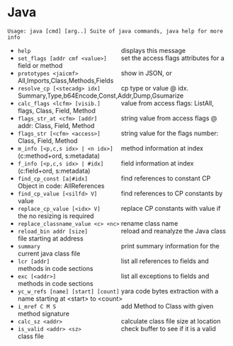 <!-- TITLE: Java -->
# Java

```
Usage: java [cmd] [arg..] Suite of java commands, java help for more info
```

- `help                            `  displays this message
- `set_flags [addr cmf <value>]    `  set the access flags attributes for a field or method
- `prototypes <jaicmf>             `  show in JSON, or All,Imports,Class,Methods,Fields
- `resolve_cp [<stecadg> idx]      `  cp type or value @ idx. Summary,Type,b64Encode,Const,Addr,Dump,Gsumarize
- `calc_flags <lcfm> [visib.]      `  value from access flags: ListAll, flags, Class, Field, Method
- `flags_str_at <cfm> [addr]       `  string value from access flags @ addr: Class, Field, Method
- `flags_str [<cfm> <access>]      `  string value for the flags number: Class, Field, Method
- `m_info [<p,c,s idx> | <n idx>]  `  method information at index (c:method+ord, s:metadata)
- `f_info [<p,c,s idx> | #idx]     `  field information at index (c:field+ord, s:metadata)
- `find_cp_const [a|#idx]          `  find references to constant CP Object in code: AllReferences
- `find_cp_value [<silfd> V]       `  find references to CP constants by value
- `replace_cp_value [<idx> V]      `  replace CP constants with value if the no resizing is required
- `replace_classname_value <c> <nc>`  rename class name
- `reload_bin addr [size]          `  reload and reanalyze the Java class file starting at address
- `summary                         `  print summary information for the current java class file
- `lcr [addr]                      `  list all references to fields and methods in code sections
- `exc [<addr>]                    `  list all exceptions to fields and methods in code sections
- `yc_w_refs [name] [start] [count]`  yara code bytes extraction with a name starting at \<start\> to \<count\>
- `i_mref C M S                    `  add Method to Class with given method signature
- `calc_sz <addr>                  `  calculate class file size at location
- `is_valid <addr> <sz>            `  check buffer to see if it is a valid class file

<p hidden>prototypes set_flags java lcr exc</p>